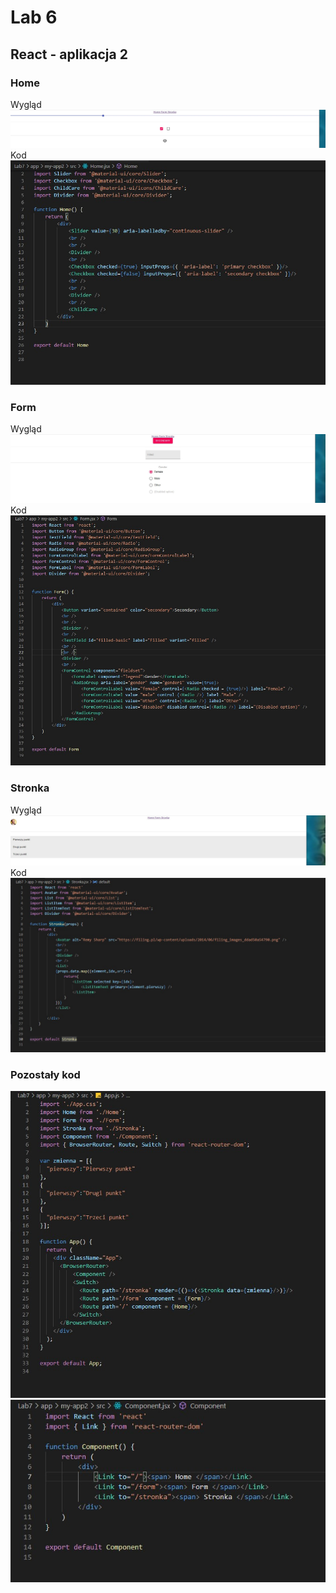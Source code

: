 # Lab 6
## React - aplikacja 2
### Home
Wygląd  
![](Screen/Home.jpg)  
Kod  
![](Screen/Homejsx.jpg)  
### Form
Wygląd  
![](Screen/Form.jpg)  
Kod  
![](Screen/Formjsx.jpg)  
### Stronka
Wygląd  
![](Screen/Stronka.jpg)  
Kod  
![](Screen/Stronkajsx.jpg)  
### Pozostały kod
![](Screen/Appjs.jpg)  
![](Screen/Component.jpg)  